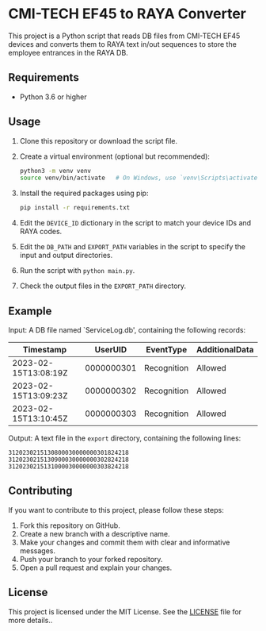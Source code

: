 # CMI-TECH EF45 to RAYA Converter

This project is a Python script that reads DB files from CMI-TECH EF45 devices and converts them to RAYA text in/out sequences to store the employee entrances in the RAYA DB.

## Requirements

- Python 3.6 or higher

## Usage

1. Clone this repository or download the script file.
2. Create a virtual environment (optional but recommended):
    ```bash
    python3 -m venv venv
    source venv/bin/activate   # On Windows, use `venv\Scripts\activate`
    ```

3. Install the required packages using pip:
    ```bash
    pip install -r requirements.txt
    ```
4. Edit the `DEVICE_ID` dictionary in the script to match your device IDs and RAYA codes.
5. Edit the `DB_PATH` and `EXPORT_PATH` variables in the script to specify the input and output directories.
6. Run the script with `python main.py`.
7. Check the output files in the `EXPORT_PATH` directory.

## Example

Input: A DB file named `ServiceLog.db', containing the following records:

| Timestamp | UserUID | EventType | AdditionalData |
|-----------|---------|-----------|----------------|
| 2023-02-15T13:08:19Z | 0000000301 | Recognition | Allowed |
| 2023-02-15T13:09:23Z | 0000000302 | Recognition | Allowed |
| 2023-02-15T13:10:45Z | 0000000303 | Recognition | Allowed |

Output: A text file in the `export` directory, containing the following lines:

```
3120230215130800030000000301824218
3120230215130900030000000302824218
3120230215131000030000000303824218
```

## Contributing

If you want to contribute to this project, please follow these steps:

1. Fork this repository on GitHub.
2. Create a new branch with a descriptive name.
3. Make your changes and commit them with clear and informative messages.
4. Push your branch to your forked repository.
5. Open a pull request and explain your changes.

## License

This project is licensed under the MIT License. See the [LICENSE](LICENSE) file for more details..
